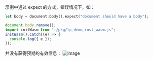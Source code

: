 示例中通过 expect 的方式，错误情况下，如：

```rust
let body = document.body().expect("document should have a body");
```

```js
document.body.remove();
import initWasm from "./pkg/lp_demo_rust_wasm.js";
initWasm().catch((e) => {
  console.log({ e });
});
```

并没有获得预期的有效信息：
![image](https://user-images.githubusercontent.com/11046969/177038094-f5538a12-f44c-4aed-9cf9-bf97d43733d8.png)
